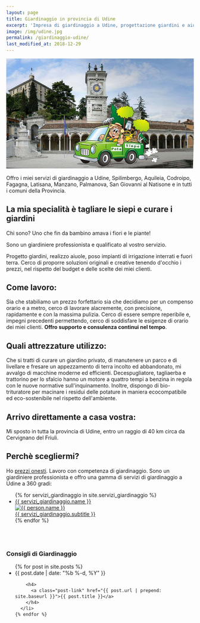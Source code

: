 ```yaml
---
layout: page
title: Giardinaggio in provincia di Udine
excerpt: 'Impresa di giardinaggio a Udine, progettazione giardini e aiuole, manutenzione programmata delle aree a verde aziendale, sistemazione giardini privati e potatura siepe.'
image: /img/udine.jpg
permalink: /giardinaggio-udine/
last_modified_at: 2018-12-29
---
```

<img src="/img/udine.jpg" alt="Giardiniere a Udine per tutti i lavori di giardinaggio di cui hai bisogno" title="Giardiniere a Udine per tutti i lavori di giardinaggio di cui hai bisogno">

Offro i miei servizi di giardinaggio a Udine, Spilimbergo, Aquileia, Codroipo, Fagagna, Latisana, Manzano, Palmanova, San Giovanni al Natisone e in tutti i comuni della Provincia.

## La mia specialità è tagliare le siepi e curare i giardini
Chi sono? Uno che fin da bambino amava i fiori e le piante!

Sono un giardiniere professionista e qualificato al vostro servizio.

Progetto giardini, realizzo aiuole, poso impianti di irrigazione interrati e fuori terra. Cerco di proporre soluzioni originali e creative tenendo d'occhio i prezzi, nel rispetto del budget e delle scelte dei miei clienti.

## Come lavoro:
Sia che stabiliamo un prezzo forfettario sia che decidiamo per un compenso orario e a metro, cerco di lavorare alacremente, con precisione, rapidamente e con la massima pulizia.
Cerco di essere sempre reperibile e, impegni precedenti permettendo, cerco di soddisfare le esigenze di orario dei miei clienti. **Offro supporto e consulenza continui nel tempo**.

## Quali attrezzature utilizzo:
Che si tratti di curare un giardino privato, di manutenere un parco e di livellare e fresare un appezzamento di terra incolto ed abbandonato, mi avvalgo di macchine moderne ed efficienti. Decespugliatore, tagliaerba e trattorino per lo sfalcio hanno un motore a quattro tempi a benzina in regola con le nuove normative sull'inquinamento. Inoltre, dispongo di bio-trituratore per macinare i residui delle potature in maniera ecocompatibile ed eco-sostenibile nel rispetto dell'ambiente.

## Arrivo direttamente a casa vostra:
 Mi sposto in tutta la provincia di Udine, entro un raggio di 40 km circa da Cervignano del Friuli.


## Perchè scegliermi?
Ho <a href="/prezzi/" title="Quanto costa il giardiniere? Quanto costa tagliare la siepe? Scopri il prezzo che ti interessa, scarica il listino prezzi">prezzi onesti</a>.
Lavoro con competenza di giardinaggio. Sono un giardiniere professionista e offro una gamma di
servizi di giardinaggio a Udine a 360 gradi:

<div class="page-content">
<div class="list-collection">
<ul>
	{% for servizi_giardinaggio in site.servizi_giardinaggio %}
		<li>
			<a href="{{ site.baseurl }}{{ servizi_giardinaggio.url }}">
				<div class="name">{{ servizi_giardinaggio.name }}</div>
				<img src="{% include relative-src.html src=servizi_giardinaggio.image_path %}" alt="{{ person.name }}">
				<div class="position">{{ servizi_giardinaggio.subtitle }}</div>
			</a>
		</li>
	{% endfor %}
</ul>
</div>
</div>
<br/><br/>
<section>
<div class="comuni">
  <h3>Consigli di Giardinaggio</h3>
  <ul class="post-list">
    {% for post in site.posts %}
      <li>
        <span class="post-meta">{{ post.date | date: "%b %-d, %Y" }}</span>

        <h4>
          <a class="post-link" href="{{ post.url | prepend: site.baseurl }}">{{ post.title }}</a>
        </h4>
      </li>
    {% endfor %}
  </ul>
</div>
</section>

